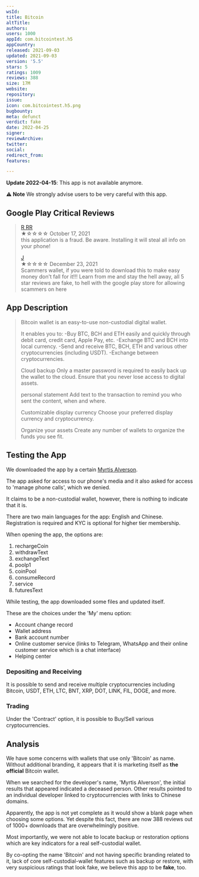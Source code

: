 ```yaml
---
wsId: 
title: Bitcoin
altTitle: 
authors: 
users: 1000
appId: com.bitcointest.h5
appCountry: 
released: 2021-09-03
updated: 2021-09-03
version: '5.5'
stars: 5
ratings: 1009
reviews: 388
size: 17M
website: 
repository: 
issue: 
icon: com.bitcointest.h5.png
bugbounty: 
meta: defunct
verdict: fake
date: 2022-04-25
signer: 
reviewArchive: 
twitter: 
social: 
redirect_from: 
features: 

---
```


**Update 2022-04-15**: This app is not available anymore.

**⚠️ Note** We strongly advise users to be very careful with this app.

## Google Play Critical Reviews

> [R RR](https://play.google.com/store/apps/details?id=com.bitcointest.h5&reviewId=gp%3AAOqpTOGQViOhwD8MONOGPNmCLTwvTNBLy29sPalZLBZncsZ0GqctB25D0oDwkcKvivfFh5taRQH7VNXAiadEzw)<br>
  ★☆☆☆☆ October 17, 2021 <br>
       this application is a fraud. Be aware. Installing it will steal all info on your phone!
>       
> [J](https://play.google.com/store/apps/details?id=com.bitcointest.h5&reviewId=gp%3AAOqpTOHCWEB8RfWW02oYk6KMiQeRxeW_HwgYswQ9sSFqhXjnKnYwrFaKvAH0E4WuijKCQtORVQ1_A4rTX4RTZw)<br>
  ★☆☆☆☆ December 23, 2021 <br>
       Scammers wallet, if you were told to download this to make easy money don't fall for it!!! Learn from me and stay the hell away, all 5 star reviews are fake, to hell with the google play store for allowing scammers on here       

## App Description 

> Bitcoin wallet is an easy-to-use non-custodial digital wallet.
>
> It enables you to:
> -Buy BTC, BCH and ETH easily and quickly through debit card, credit card, Apple Pay, etc.
> -Exchange BTC and BCH into local currency.
> -Send and receive BTC, BCH, ETH and various other cryptocurrencies (including USDT).
> -Exchange between cryptocurrencies.
>
> Cloud backup
> Only a master password is required to easily back up the wallet to the cloud. Ensure that you never lose access to digital assets.
> 
> personal statement
> Add text to the transaction to remind you who sent the content, when and where.
>
> Customizable display currency
> Choose your preferred display currency and cryptocurrency.
> 
> Organize your assets
> Create any number of wallets to organize the funds you see fit.

## Testing the App

We downloaded the app by a certain [Myrtis Alverson](https://play.google.com/store/apps/developer?id=Myrtis+Alverson). 

The app asked for access to our phone's media and it also asked for access to 'manage phone calls', which we denied. 

It claims to be a non-custodial wallet, however, there is nothing to indicate that it is. 

There are two main languages for the app: English and Chinese. Registration is required and KYC is optional for higher tier membership.

When opening the app, the options are:

1. rechargeCoin
2. withdrawText
3. exchangeText
4. poolp1
5. coinPool
6. consumeRecord
7. service
8. futuresText

While testing, the app downloaded some files and updated itself.  

These are the choices under the 'My' menu option:

- Account change record
- Wallet address
- Bank account number
- Online customer service (links to Telegram, WhatsApp and their online customer service which is a chat interface)
- Helping center

### Depositing and Receiving

It is possible to send and receive multiple cryptocurrencies including Bitcoin, USDT, ETH, LTC, BNT, XRP, DOT, LINK, FIL, DOGE, and more. 

### Trading

Under the 'Contract' option, it is possible to Buy/Sell various cryptocurrencies.

## Analysis 

We have some concerns with wallets that use only 'Bitcoin' as name. Without additional branding, it appears that it is marketing itself as **the official** Bitcoin wallet.

When we searched for the developer's name, 'Myrtis Alverson', the initial results that appeared indicated a deceased person. Other results pointed to an individual developer linked to cryptocurrencies with links to Chinese domains.

Apparently, the app is not yet complete as it would show a blank page when choosing some options. Yet despite this fact, there are now 388 reviews out of 1000+ downloads that are overwhelmingly positive. 

Most importantly, we were not able to locate backup or restoration options which are key indicators for a real self-custodial wallet. 

By co-opting the name 'Bitcoin' and not having specific branding related to it, lack of core self-custodial-wallet features such as backup or restore, with very suspicious ratings that look fake, we believe this app to be **fake**, too.


